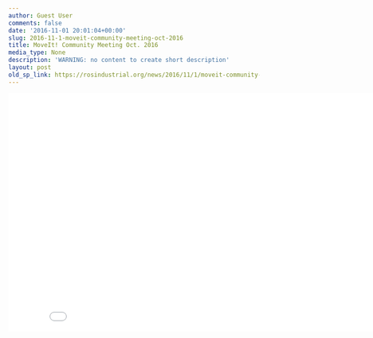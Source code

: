 ```yaml
---
author: Guest User
comments: false
date: '2016-11-01 20:01:04+00:00'
slug: 2016-11-1-moveit-community-meeting-oct-2016
title: MoveIt! Community Meeting Oct. 2016
media_type: None
description: 'WARNING: no content to create short description'
layout: post
old_sp_link: https://rosindustrial.org/news/2016/11/1/moveit-community-meeting-oct-2016
---
```


<!-- raw HTML export, no markdown after conversion -->

<iframe allowfullscreen="" frameborder="0" height="480" scrolling="no" src="//www.youtube.com/embed/LTYHSb4gqSc?wmode=opaque&amp;enablejsapi=1" width="854">
</iframe>
